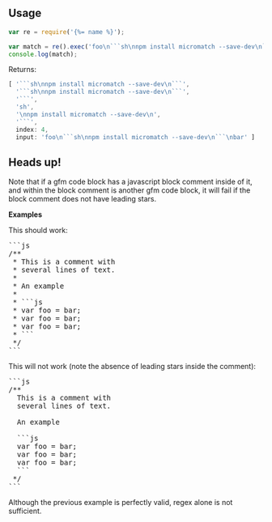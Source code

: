 ## Usage

```js
var re = require('{%= name %}');

var match = re().exec('foo\n```sh\nnpm install micromatch --save-dev\n```\nbar');
console.log(match);
```

Returns:

```js
[ '```sh\nnpm install micromatch --save-dev\n```',
  '```sh\nnpm install micromatch --save-dev\n```',
  '```',
  'sh',
  '\nnpm install micromatch --save-dev\n',
  '```',
  index: 4,
  input: 'foo\n```sh\nnpm install micromatch --save-dev\n```\nbar' ]
```


## Heads up!

Note that if a gfm code block has a javascript block comment inside of it, and within the block comment is another gfm code block, it will fail if the block comment does not have leading stars. 

**Examples**

This should work:

<pre>
```js
/**
 * This is a comment with
 * several lines of text.
 *
 * An example
 *
 * ```js
 * var foo = bar;
 * var foo = bar;
 * var foo = bar;
 * ```
 */
```
</pre>

This will not work (note the absence of leading stars inside the comment):

<pre>
```js
/**
  This is a comment with
  several lines of text.

  An example

  ```js
  var foo = bar;
  var foo = bar;
  var foo = bar;
  ```
 */
```
</pre>

Although the previous example is perfectly valid, regex alone is not sufficient.
